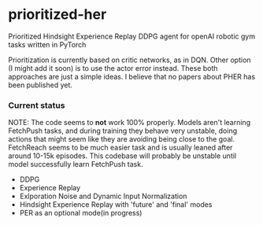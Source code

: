 # prioritized-her
Prioritized Hindsight Experience Replay DDPG agent for openAI robotic gym tasks written in PyTorch

Prioritization is currently based on critic networks, as in DQN. Other option (I might add it soon) is to use the actor error instead. These both approaches are just a simple ideas. I believe that no papers about PHER has been published yet.

### Current status

NOTE: The code seems to **not** work 100% properly. Models aren't learning FetchPush tasks, and during training they behave very unstable, doing actions that might seem like they are avoiding being close to the goal. FetchReach seems to be much easier task and is usually leaned after around 10-15k episodes. This codebase will probably be unstable until model successfully learn FetchPush task.

- DDPG
- Experience Replay
- Exlporation Noise and Dynamic Input Normalization
- Hindsight Experience Replay with 'future' and 'final' modes
- PER as an optional mode(in progress)
